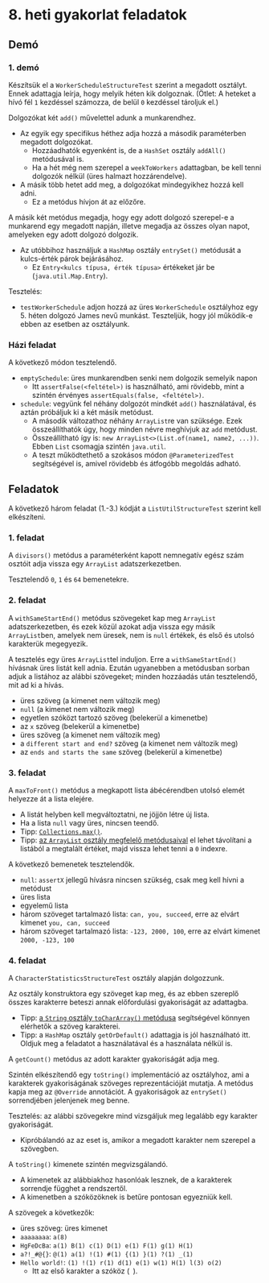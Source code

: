 # 8. heti gyakorlat feladatok


## Demó

### 1. demó

Készítsük el a `WorkerScheduleStructureTest` szerint a megadott osztályt.
Ennek adattagja leírja, hogy melyik héten kik dolgoznak.
(Ötlet: A heteket a hívó fél `1` kezdéssel számozza, de belül `0` kezdéssel tároljuk el.)

Dolgozókat két `add()` művelettel adunk a munkarendhez.

- Az egyik egy specifikus héthez adja hozzá a második paraméterben megadott dolgozókat.
	- Hozzáadhatók egyenként is, de a `HashSet` osztály `addAll()` metódusával is.
	- Ha a hét még nem szerepel a `weekToWorkers` adattagban, be kell tenni dolgozók nélkül (üres halmazt hozzárendelve).
- A másik több hetet add meg, a dolgozókat mindegyikhez hozzá kell adni.
	- Ez a metódus hívjon át az előzőre.

A másik két metódus megadja, hogy
egy adott dolgozó szerepel-e a munkarend egy megadott napján,
illetve megadja az összes olyan napot, amelyeken egy adott dolgozó dolgozik.

- Az utóbbihoz használjuk a `HashMap` osztály `entrySet()` metódusát a kulcs-érték párok bejárásához.
	- Ez `Entry<kulcs típusa, érték típusa>` értékeket jár be (`java.util.Map.Entry`).

Tesztelés:
- `testWorkerSchedule` adjon hozzá az üres `WorkerSchedule` osztályhoz egy 5. héten dolgozó James nevű munkást. Teszteljük, hogy jól működik-e ebben az esetben az osztályunk.

### Házi feladat

A következő módon tesztelendő.

- `emptySchedule`: üres munkarendben senki nem dolgozik semelyik napon
	- Itt `assertFalse(<feltétel>)` is használható, ami rövidebb, mint a szintén érvényes `assertEquals(false, <feltétel>)`.
- `schedule`: vegyünk fel néhány dolgozót mindkét `add()` használatával, és aztán próbáljuk ki a két másik metódust.
	- A második változathoz néhány `ArrayList`re van szüksége. Ezek összeállíthatók úgy, hogy minden névre meghívjuk az `add` metódust.
	- Összeállítható így is: `new ArrayList<>(List.of(name1, name2, ...))`. Ebben `List` csomagja szintén `java.util`.
	- A teszt működtethető a szokásos módon `@ParameterizedTest` segítségével is, amivel rövidebb és átfogóbb megoldás adható.


## Feladatok


A következő három feladat (1.-3.) kódját a `ListUtilStructureTest` szerint kell elkészíteni.

### 1. feladat

A `divisors()` metódus a paraméterként kapott nemnegatív egész szám osztóit adja vissza egy `ArrayList` adatszerkezetben.

Tesztelendő `0`, `1` és `64` bemenetekre.

### 2. feladat

A `withSameStartEnd()` metódus szövegeket kap meg `ArrayList` adatszerkezetben,
és ezek közül azokat adja vissza egy másik `ArrayList`ben, amelyek nem üresek, nem is `null` értékek, és első és utolsó karakterük megegyezik.

A tesztelés egy üres `ArrayList`tel induljon.
Erre a `withSameStartEnd()` hívásnak üres listát kell adnia.
Ezután ugyanebben a metódusban sorban adjuk a listához az alábbi szövegeket; minden hozzáadás után tesztelendő, mit ad ki a hívás.

- üres szöveg (a kimenet nem változik meg)
- `null` (a kimenet nem változik meg)
- egyetlen szóközt tartozó szöveg (belekerül a kimenetbe)
- az `x` szöveg (belekerül a kimenetbe)
- üres szöveg (a kimenet nem változik meg)
- a `different start and end?` szöveg (a kimenet nem változik meg)
- az `ends and starts the same` szöveg (belekerül a kimenetbe)

### 3. feladat

A `maxToFront()` metódus a megkapott lista ábécérendben utolsó elemét helyezze át a lista elejére.

- A listát helyben kell megváltoztatni, ne jöjjön létre új lista.
- Ha a lista `null` vagy üres, nincsen teendő.
- Tipp: [`Collections.max()`](https://docs.oracle.com/en/java/javase/20/docs/api/java.base/java/util/Collections.html#max(java.util.Collection)).
- Tipp: [az `ArrayList` osztály megfelelő metódusaival](https://docs.oracle.com/en/java/javase/20/docs/api/java.base/java/util/ArrayList.html#method-summary) el lehet távolítani a listából a megtalált értéket, majd vissza lehet tenni a `0` indexre.

A következő bemenetek tesztelendők.

- `null`: `assertX` jellegű hívásra nincsen szükség, csak meg kell hívni a metódust
- üres lista
- egyelemű lista
- három szöveget tartalmazó lista: `can, you, succeed`, erre az elvárt kimenet `you, can, succeed`
- három szöveget tartalmazó lista: `-123, 2000, 100`, erre az elvárt kimenet `2000, -123, 100`

### 4. feladat

A `CharacterStatisticsStructureTest` osztály alapján dolgozzunk.

Az osztály konstruktora egy szöveget kap meg, és az ebben szereplő összes karakterre beteszi annak előfordulási gyakoriságát az adattagba.

- Tipp: [a `String` osztály `toCharArray()` metódusa](https://docs.oracle.com/en/java/javase/20/docs/api/java.base/java/lang/String.html#toCharArray()) segítségével könnyen elérhetők a szöveg karakterei.
- Tipp: a `HashMap` osztály `getOrDefault()` adattagja is jól használható itt. Oldjuk meg a feladatot a használatával és a használata nélkül is.

A `getCount()` metódus az adott karakter gyakoriságát adja meg.

Szintén elkészítendő egy `toString()` implementáció az osztályhoz, ami a karakterek gyakoriságának szöveges reprezentációját mutatja.
A metódus kapja meg az `@Override` annotációt.
A gyakoriságok az `entrySet()` sorrendjében jelenjenek meg benne.


Tesztelés: az alábbi szövegekre mind vizsgáljuk meg legalább egy karakter gyakoriságát.

- Kipróbálandó az az eset is, amikor a megadott karakter nem szerepel a szövegben.

A `toString()` kimenete szintén megvizsgálandó.

- A kimenetek az alábbiakhoz hasonlóak lesznek, de a karakterek sorrendje függhet a rendszertől.
- A kimenetben a szóközöknek is betűre pontosan egyezniük kell.

A szövegek a következők:

- üres szöveg: üres kimenet
- `aaaaaaaa`: `a(8) `
- `HgFeDcBa`: `a(1) B(1) c(1) D(1) e(1) F(1) g(1) H(1) `
- `a?!_#@{}`: `@(1) a(1) !(1) #(1) {(1) }(1) ?(1) _(1) `
- `Hello world!`: ` (1) !(1) r(1) d(1) e(1) w(1) H(1) l(3) o(2) `
	- Itt az első karakter a szóköz (` `).
